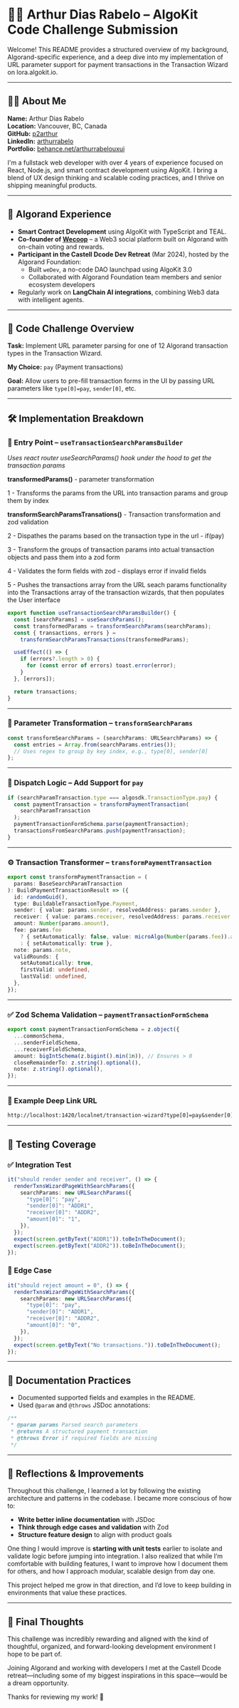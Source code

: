 # 🧑‍💻 Arthur Dias Rabelo – AlgoKit Code Challenge Submission

Welcome! This README provides a structured overview of my background, Algorand-specific experience, and a deep dive into my implementation of URL parameter support for payment transactions in the Transaction Wizard on lora.algokit.io.

---

## 🙋‍♂️ About Me

**Name:** Arthur Dias Rabelo  
**Location:** Vancouver, BC, Canada  
**GitHub:** [p2arthur](https://github.com/p2arthur)  
**LinkedIn:** [arthurrabelo](https://linkedin.com/in/arthurrabelo)  
**Portfolio:** [behance.net/arthurrabelouxui](https://behance.net/arthurrabelouxui)

I'm a fullstack web developer with over 4 years of experience focused on React, Node.js, and smart contract development using AlgoKit. I bring a blend of UX design thinking and scalable coding practices, and I thrive on shipping meaningful products.

---

## 🧠 Algorand Experience

- **Smart Contract Development** using AlgoKit with TypeScript and TEAL.
- **Co-founder of [Wecoop](https://github.com/p2arthur)** – a Web3 social platform built on Algorand with on-chain voting and rewards.
- **Participant in the Castell Dcode Dev Retreat** (Mar 2024), hosted by the Algorand Foundation:
  - Built `weDev`, a no-code DAO launchpad using AlgoKit 3.0
  - Collaborated with Algorand Foundation team members and senior ecosystem developers
- Regularly work on **LangChain AI integrations**, combining Web3 data with intelligent agents.

---

## 🧪 Code Challenge Overview

**Task:** Implement URL parameter parsing for one of 12 Algorand transaction types in the Transaction Wizard.

**My Choice:** `pay` (Payment transactions)

**Goal:** Allow users to pre-fill transaction forms in the UI by passing URL parameters like `type[0]=pay`, `sender[0]`, etc.

---

## 🛠️ Implementation Breakdown

### 🧩 Entry Point – `useTransactionSearchParamsBuilder`

_Uses react router useSearchParams() hook under the hood to get the transaction params_

**transformedParams()** - parameter transformation

1 - Transforms the params from the URL into transaction params and group them by index

**transformSearchParamsTransations()** - Transaction transformation and zod validation

2 - Dispathes the params based on the transaction type in the url - if(pay)

3 - Transform the groups of transaction params into actual transaction objects and pass them into a zod form

4 - Validates the form fields with zod - displays error if invalid fields

5 - Pushes the transactions array from the URL seach params functionality into the Transactions array of the transaction wizards, that then populates the User interface

```ts
export function useTransactionSearchParamsBuilder() {
  const [searchParams] = useSearchParams();
  const transformedParams = transformSearchParams(searchParams);
  const { transactions, errors } =
    transformSearchParamsTransactions(transformedParams);

  useEffect(() => {
    if (errors?.length > 0) {
      for (const error of errors) toast.error(error);
    }
  }, [errors]);

  return transactions;
}
```

---

### 🔁 Parameter Transformation – `transformSearchParams`

```ts
const transformSearchParams = (searchParams: URLSearchParams) => {
  const entries = Array.from(searchParams.entries());
  // Uses regex to group by key index, e.g., type[0], sender[0]
};
```

---

### 🚦 Dispatch Logic – Add Support for `pay`

```ts
if (searchParamTransaction.type === algosdk.TransactionType.pay) {
  const paymentTransaction = transformPaymentTransaction(
    searchParamTransaction
  );
  paymentTransactionFormSchema.parse(paymentTransaction);
  transactionsFromSearchParams.push(paymentTransaction);
}
```

---

### ⚙️ Transaction Transformer – `transformPaymentTransaction`

```ts
export const transformPaymentTransaction = (
  params: BaseSearchParamTransaction
): BuildPaymentTransactionResult => ({
  id: randomGuid(),
  type: BuildableTransactionType.Payment,
  sender: { value: params.sender, resolvedAddress: params.sender },
  receiver: { value: params.receiver, resolvedAddress: params.receiver },
  amount: Number(params.amount),
  fee: params.fee
    ? { setAutomatically: false, value: microAlgo(Number(params.fee)).algo }
    : { setAutomatically: true },
  note: params.note,
  validRounds: {
    setAutomatically: true,
    firstValid: undefined,
    lastValid: undefined,
  },
});
```

---

### ✅ Zod Schema Validation – `paymentTransactionFormSchema`

```ts
export const paymentTransactionFormSchema = z.object({
  ...commonSchema,
  ...senderFieldSchema,
  ...receiverFieldSchema,
  amount: bigIntSchema(z.bigint().min(1n)), // Ensures > 0
  closeRemainderTo: z.string().optional(),
  note: z.string().optional(),
});
```

---

### 🔗 Example Deep Link URL

```txt
http://localhost:1420/localnet/transaction-wizard?type[0]=pay&sender[0]=ADDR1&receiver[0]=ADDR2&amount[0]=1
```

---

## 🧪 Testing Coverage

### ✅ Integration Test

```ts
it("should render sender and receiver", () => {
  renderTxnsWizardPageWithSearchParams({
    searchParams: new URLSearchParams({
      "type[0]": "pay",
      "sender[0]": "ADDR1",
      "receiver[0]": "ADDR2",
      "amount[0]": "1",
    }),
  });
  expect(screen.getByText("ADDR1")).toBeInTheDocument();
  expect(screen.getByText("ADDR2")).toBeInTheDocument();
});
```

### 🚫 Edge Case

```ts
it("should reject amount = 0", () => {
  renderTxnsWizardPageWithSearchParams({
    searchParams: new URLSearchParams({
      "type[0]": "pay",
      "sender[0]": "ADDR1",
      "receiver[0]": "ADDR2",
      "amount[0]": "0",
    }),
  });
  expect(screen.getByText("No transactions.")).toBeInTheDocument();
});
```

---

## 📝 Documentation Practices

- Documented supported fields and examples in the README.
- Used `@param` and `@throws` JSDoc annotations:

```ts
/**
 * @param params Parsed search parameters
 * @returns A structured payment transaction
 * @throws Error if required fields are missing
 */
```

---

## 🌱 Reflections & Improvements

Throughout this challenge, I learned a lot by following the existing architecture and patterns in the codebase. I became more conscious of how to:

- **Write better inline documentation** with JSDoc
- **Think through edge cases and validation** with Zod
- **Structure feature design** to align with product goals

One thing I would improve is **starting with unit tests** earlier to isolate and validate logic before jumping into integration. I also realized that while I’m comfortable with building features, I want to improve how I document them for others, and how I approach modular, scalable design from day one.

This project helped me grow in that direction, and I’d love to keep building in environments that value these practices.

---

## 🙌 Final Thoughts

This challenge was incredibly rewarding and aligned with the kind of thoughtful, organized, and forward-looking development environment I hope to be part of.

Joining Algorand and working with developers I met at the Castell Dcode retreat—including some of my biggest inspirations in this space—would be a dream opportunity.

Thanks for reviewing my work! 🚀
